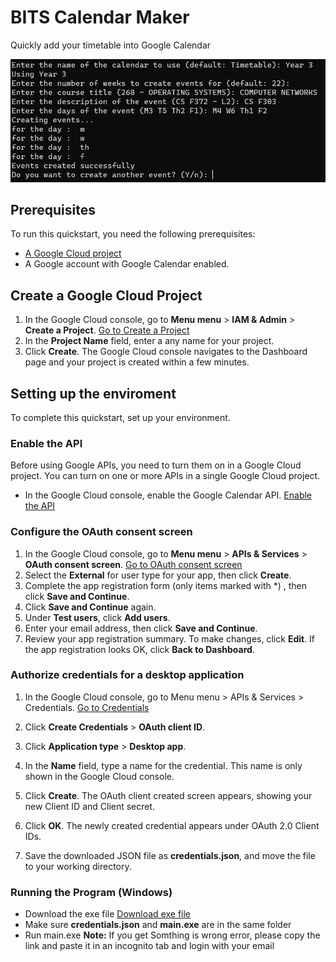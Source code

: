 # BITS Calendar Maker

Quickly add your timetable into Google Calendar

![alt text](https://github.com/kevin-samson/BITS-Calendar-Maker/blob/main/Screenshot.png?raw=true)

## Prerequisites

To run this quickstart, you need the following prerequisites:

- <a href="https://developers.google.com/workspace/guides/create-project" target="_blank" class="external">A Google Cloud project</a>
- A Google account with Google Calendar enabled.

## Create a Google Cloud Project

1. In the Google Cloud console, go to **Menu menu** > **IAM & Admin** > **Create a Project**.
   <a href="https://console.cloud.google.com/projectcreate" class="button button-primary" target="console">Go to Create a Project</a>
2. In the **Project Name** field, enter a any name for your project.
3. Click **Create**. The Google Cloud console navigates to the Dashboard page and your project is created within a few minutes.

## Setting up the enviroment

To complete this quickstart, set up your environment.

### Enable the API

Before using Google APIs, you need to turn them on in a Google Cloud project. You can turn on one or more APIs in a single Google Cloud project.

- In the Google Cloud console, enable the Google Calendar API.
  <a href="https://console.cloud.google.com/flows/enableapi?apiid=calendar-json.googleapis.com" class="button button-primary" target="console">Enable the API</a>

### Configure the OAuth consent screen

1. In the Google Cloud console, go to **Menu menu** > **APIs & Services** > **OAuth consent screen**.
   <a href="https://console.cloud.google.com/apis/credentials/consent" class="button button-primary" target="console">Go to OAuth consent screen</a>
2. Select the **External** for user type for your app, then click **Create**.
3. Complete the app registration form (only items marked with \*) , then click **Save and Continue**.
4. Click **Save and Continue** again.
5. Under **Test users**, click **Add users**.
6. Enter your email address, then click **Save and Continue**.
7. Review your app registration summary. To make changes, click **Edit**. If the app registration looks OK, click **Back to Dashboard**.

### Authorize credentials for a desktop application

1. In the Google Cloud console, go to Menu menu > APIs & Services > Credentials.
   <a href="https://console.cloud.google.com/apis/credentials" class="button button-primary" target="console">Go to Credentials</a>

2. Click **Create Credentials** > **OAuth client ID**.
3. Click **Application type** > **Desktop app**.
4. In the **Name** field, type a name for the credential. This name is only shown in the Google Cloud console.
5. Click **Create**. The OAuth client created screen appears, showing your new Client ID and Client secret.
6. Click **OK**. The newly created credential appears under OAuth 2.0 Client IDs.
7. Save the downloaded JSON file as **credentials.json**, and move the file to your working directory.

### Running the Program (Windows)

- Download the exe file
  <a href="https://github.com/kevin-samson/BITS-Calendar-Maker/releases/download/v0.0.4/main.exe" class="button button-primary" target="console">Download exe file</a>
- Make sure **credentials.json** and **main.exe** are in the same folder
- Run main.exe
  **Note:** If you get Somthing is wrong error, please copy the link and paste it in an incognito tab and login with your email
